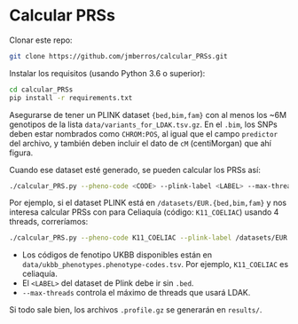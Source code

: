 # Calcular PRSs

Clonar este repo:

```bash
git clone https://github.com/jmberros/calcular_PRSs.git
```

Instalar los requisitos (usando Python 3.6 o superior):

```bash
cd calcular_PRSs
pip install -r requirements.txt
```

Asegurarse de tener un PLINK dataset `{bed,bim,fam}` con al menos los ~6M
genotipos de la lista `data/variants_for_LDAK.tsv.gz`. En el `.bim`, los SNPs
deben estar nombrados como `CHROM:POS`, al igual que el campo `predictor` del
archivo, y también deben incluir el dato de `cM` (centiMorgan) que ahí figura.

Cuando ese dataset esté generado, se pueden calcular los PRSs así:

```bash
./calcular_PRS.py --pheno-code <CODE> --plink-label <LABEL> --max-threads 12
```

Por ejemplo, si el dataset PLINK está en `/datasets/EUR.{bed,bim,fam}` y nos
interesa calcular PRSs con para Celiaquía (código: `K11_COELIAC`) usando 4
threads, correríamos:

```bash
./calcular_PRS.py --pheno-code K11_COELIAC --plink-label /datasets/EUR --max-threads 4
```

  * Los códigos de fenotipo UKBB disponibles están en `data/ukbb_phenotypes.phenotype-codes.tsv`. Por ejemplo, `K11_COELIAC` es celiaquía.
  * El `<LABEL>` del dataset de Plink debe ir sin `.bed`.
  * `--max-threads` controla el máximo de threads que usará LDAK.

Si todo sale bien, los archivos `.profile.gz` se generarán en `results/`.
